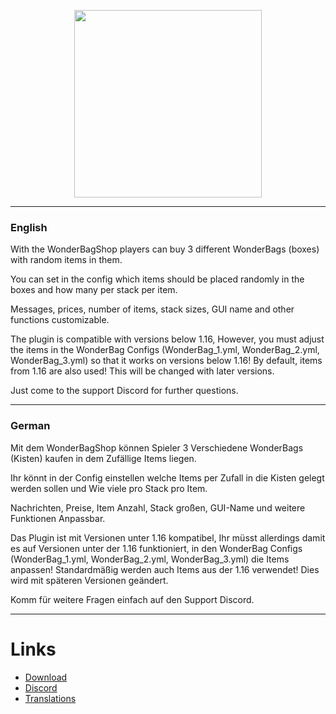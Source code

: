 <p align="center">
    <img src="https://i.imgur.com/2MzR3fR.png" width="300">
</p>

---

### English

With the WonderBagShop players can buy 3 different WonderBags (boxes) with random items in them.


You can set in the config which items should be placed randomly in the boxes and how many per stack per item.


Messages, prices, number of items, stack sizes, GUI name and other functions customizable.


The plugin is compatible with versions below 1.16, 
However, you must adjust the items in the WonderBag Configs (WonderBag_1.yml, WonderBag_2.yml, WonderBag_3.yml) so that it works on versions below 1.16!
By default, items from 1.16 are also used!
This will be changed with later versions.


Just come to the support Discord for further questions.

---

### German

Mit dem WonderBagShop können Spieler 3 Verschiedene WonderBags (Kisten) kaufen in dem Zufällige Items liegen.


Ihr könnt in der Config einstellen welche Items per Zufall in die Kisten gelegt werden sollen und Wie viele pro Stack pro Item.


Nachrichten, Preise, Item Anzahl, Stack großen, GUI-Name und weitere Funktionen Anpassbar.


Das Plugin ist mit Versionen unter 1.16 kompatibel, 
Ihr müsst allerdings damit es auf Versionen unter der 1.16 funktioniert, in den WonderBag Configs (WonderBag_1.yml, WonderBag_2.yml, WonderBag_3.yml) die Items anpassen!
Standardmäßig werden auch Items aus der 1.16 verwendet!
Dies wird mit späteren Versionen geändert.

Komm für weitere Fragen einfach auf den Support Discord.

---

# Links
* [Download](https://www.spigotmc.org/resources/wonderbagshop.89234/)
* [Discord](https://discord.gg/vRyXFFterJ)
* [Translations](https://github.com/JaTiTV/WonderBagShop-privat-/tree/master/Languages)
